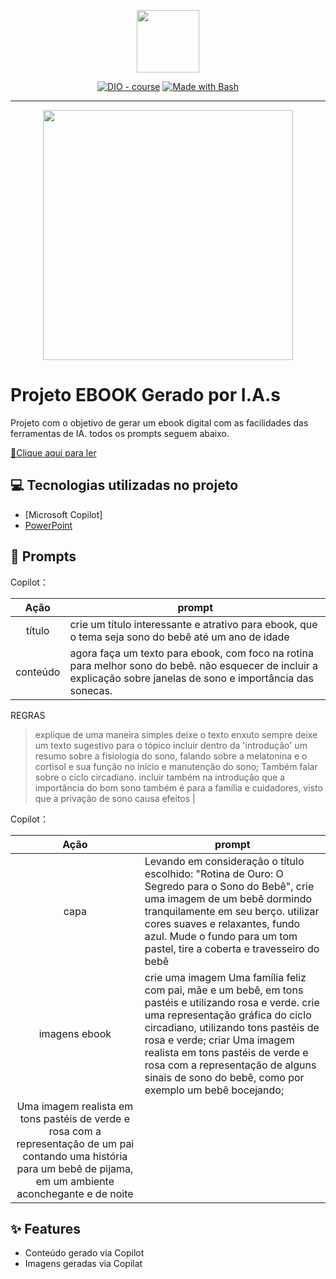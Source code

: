 <p align="center">
    <img width="100" src=".github/assets/banner.png">
</p>


<p align="center">
<a href="https://dio.me/"><img src="https://img.shields.io/badge/DIO-Course-28DA77?logo=youtube" alt="DIO - course"></a>
<a href="https://www.gnu.org/software/bash/" title="Go to Bash homepage"><img src="https://img.shields.io/badge/Prompt-Project-blue?logo=gnu-bash&amp;logoColor=white" alt="Made with Bash"></a></p>

-------


<p align="center">
<img 
    src="./assets/cover.png"
    width="400"  
/>
</p>

# Projeto EBOOK Gerado por I.A.s


Projeto com o objetivo de gerar um ebook digital com as facilidades das ferramentas de IA. todos os prompts
seguem abaixo.

<a href="https://github.com/felipeAguiarCode/prompts-recipe-to-create-a-ebook/blob/main/output/ebook%20-%20css%20jedi%20output.pdf" title="View PDF now"> 📕Clique aqui para ler</a>

## 💻 Tecnologias utilizadas no projeto

- [Microsoft Copilot] 
- [PowerPoint](https://www.microsoft.com/en/microsoft-365/powerpoint)

## 🧠 Prompts


Copilot：

|   Ação   | prompt                                                                                                                                                                                                                                                                         |
| :------: | ------------------------------------------------------------------------------------------------------------------------------------------------------------------------------------------------------------------------------------------------------------------------------ |
|  título  | crie um título interessante e atrativo para ebook, que o tema seja sono do bebê até um ano de idade                                                        |
| conteúdo | agora faça um texto para ebook, com foco na rotina para melhor sono do bebê. não esquecer de incluir a explicação sobre janelas de sono e importância das sonecas.
REGRAS
> explique de uma maneira simples
> deixe o texto enxuto
> sempre deixe um texto sugestivo para o tópico
incluir dentro da 'introdução' um resumo sobre a fisiologia do sono, falando sobre a melatonina e o cortisol e sua função no início e manutenção do sono; Também falar sobre o ciclo circadiano. incluir também na introdução que a importância do bom sono também é para a família e cuidadores, visto que a privação de sono causa efeitos |


Copilot：

|  Ação  | prompt                                                                                 |
| :----: | -------------------------------------------------------------------------------------- |
| capa   | Levando em consideração o título escolhido: "Rotina de Ouro: O Segredo para o Sono do Bebê", crie uma imagem de um bebê dormindo tranquilamente em seu berço. utilizar cores suaves e relaxantes, fundo azul. Mude o fundo para um tom pastel, tire a coberta e travesseiro do bebê |
| imagens ebook| crie uma imagem Uma família feliz com pai, mãe e um bebê, em tons pastéis e utilizando rosa e verde. crie uma representação gráfica do ciclo circadiano, utilizando tons pastéis de rosa e verde; criar Uma imagem realista em tons pastéis de verde e rosa com a representação de alguns sinais de sono do bebê, como por exemplo um bebê bocejando;
Uma imagem realista em tons pastéis de verde e rosa com a representação de um pai contando uma história para um bebê de pijama, em um ambiente aconchegante e de noite |

## ✨ Features

- Conteúdo gerado via Copilot
- Imagens geradas via Copilat


